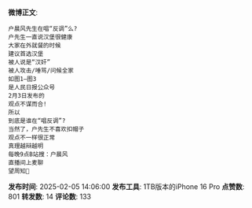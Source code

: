 **微博正文**: 
```
户晨风先生在唱“反调”么?
户先生一直说汉堡很健康
大家在外就餐的时候
建议首选汉堡
被人说是“汉奸”
被人攻击/唾骂/问候全家
如图1—图3
是人民日报公众号
2月3日发布的
观点不谋而合!
所以
到底是谁在“唱反调”?
当然了，户先生不喜欢扣帽子
观点不一样很正常
真理越辩越明
每晚9点B站搜：户晨风
直播间上麦聊
望周知🙏
```
**发布时间**: 2025-02-05 14:06:00
**发布工具**: 1TB版本的iPhone 16 Pro
**点赞数**: 801
**转发数**: 14
**评论数**: 133
